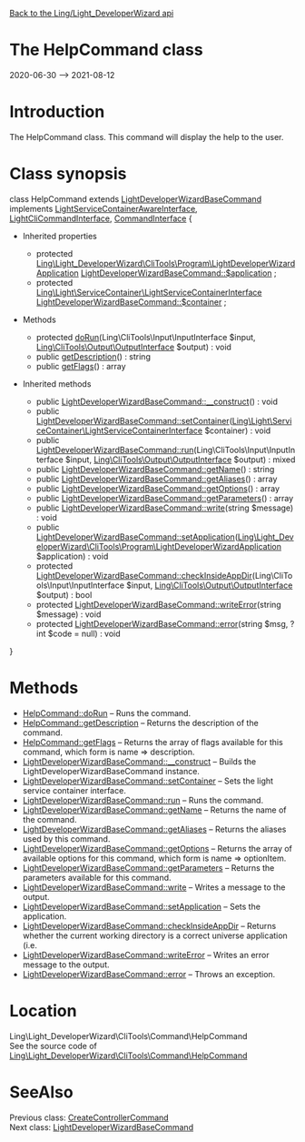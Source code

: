 [Back to the Ling/Light_DeveloperWizard api](https://github.com/lingtalfi/Light_DeveloperWizard/blob/master/doc/api/Ling/Light_DeveloperWizard.md)



The HelpCommand class
================
2020-06-30 --> 2021-08-12






Introduction
============

The HelpCommand class.
This command will display the help to the user.



Class synopsis
==============


class <span class="pl-k">HelpCommand</span> extends [LightDeveloperWizardBaseCommand](https://github.com/lingtalfi/Light_DeveloperWizard/blob/master/doc/api/Ling/Light_DeveloperWizard/CliTools/Command/LightDeveloperWizardBaseCommand.md) implements [LightServiceContainerAwareInterface](https://github.com/lingtalfi/Light/blob/master/doc/api/Ling/Light/ServiceContainer/LightServiceContainerAwareInterface.md), [LightCliCommandInterface](https://github.com/lingtalfi/Light_Cli/blob/master/doc/api/Ling/Light_Cli/CliTools/Program/LightCliCommandInterface.md), [CommandInterface](https://github.com/lingtalfi/CliTools/blob/master/doc/api/Ling/CliTools/Command/CommandInterface.md) {

- Inherited properties
    - protected [Ling\Light_DeveloperWizard\CliTools\Program\LightDeveloperWizardApplication](https://github.com/lingtalfi/Light_DeveloperWizard/blob/master/doc/api/Ling/Light_DeveloperWizard/CliTools/Program/LightDeveloperWizardApplication.md) [LightDeveloperWizardBaseCommand::$application](#property-application) ;
    - protected [Ling\Light\ServiceContainer\LightServiceContainerInterface](https://github.com/lingtalfi/Light/blob/master/doc/api/Ling/Light/ServiceContainer/LightServiceContainerInterface.md) [LightDeveloperWizardBaseCommand::$container](#property-container) ;

- Methods
    - protected [doRun](https://github.com/lingtalfi/Light_DeveloperWizard/blob/master/doc/api/Ling/Light_DeveloperWizard/CliTools/Command/HelpCommand/doRun.md)(Ling\CliTools\Input\InputInterface $input, [Ling\CliTools\Output\OutputInterface](https://github.com/lingtalfi/CliTools/blob/master/doc/api/Ling/CliTools/Output/OutputInterface.md) $output) : void
    - public [getDescription](https://github.com/lingtalfi/Light_DeveloperWizard/blob/master/doc/api/Ling/Light_DeveloperWizard/CliTools/Command/HelpCommand/getDescription.md)() : string
    - public [getFlags](https://github.com/lingtalfi/Light_DeveloperWizard/blob/master/doc/api/Ling/Light_DeveloperWizard/CliTools/Command/HelpCommand/getFlags.md)() : array

- Inherited methods
    - public [LightDeveloperWizardBaseCommand::__construct](https://github.com/lingtalfi/Light_DeveloperWizard/blob/master/doc/api/Ling/Light_DeveloperWizard/CliTools/Command/LightDeveloperWizardBaseCommand/__construct.md)() : void
    - public [LightDeveloperWizardBaseCommand::setContainer](https://github.com/lingtalfi/Light_DeveloperWizard/blob/master/doc/api/Ling/Light_DeveloperWizard/CliTools/Command/LightDeveloperWizardBaseCommand/setContainer.md)([Ling\Light\ServiceContainer\LightServiceContainerInterface](https://github.com/lingtalfi/Light/blob/master/doc/api/Ling/Light/ServiceContainer/LightServiceContainerInterface.md) $container) : void
    - public [LightDeveloperWizardBaseCommand::run](https://github.com/lingtalfi/Light_DeveloperWizard/blob/master/doc/api/Ling/Light_DeveloperWizard/CliTools/Command/LightDeveloperWizardBaseCommand/run.md)(Ling\CliTools\Input\InputInterface $input, [Ling\CliTools\Output\OutputInterface](https://github.com/lingtalfi/CliTools/blob/master/doc/api/Ling/CliTools/Output/OutputInterface.md) $output) : mixed
    - public [LightDeveloperWizardBaseCommand::getName](https://github.com/lingtalfi/Light_DeveloperWizard/blob/master/doc/api/Ling/Light_DeveloperWizard/CliTools/Command/LightDeveloperWizardBaseCommand/getName.md)() : string
    - public [LightDeveloperWizardBaseCommand::getAliases](https://github.com/lingtalfi/Light_DeveloperWizard/blob/master/doc/api/Ling/Light_DeveloperWizard/CliTools/Command/LightDeveloperWizardBaseCommand/getAliases.md)() : array
    - public [LightDeveloperWizardBaseCommand::getOptions](https://github.com/lingtalfi/Light_DeveloperWizard/blob/master/doc/api/Ling/Light_DeveloperWizard/CliTools/Command/LightDeveloperWizardBaseCommand/getOptions.md)() : array
    - public [LightDeveloperWizardBaseCommand::getParameters](https://github.com/lingtalfi/Light_DeveloperWizard/blob/master/doc/api/Ling/Light_DeveloperWizard/CliTools/Command/LightDeveloperWizardBaseCommand/getParameters.md)() : array
    - public [LightDeveloperWizardBaseCommand::write](https://github.com/lingtalfi/Light_DeveloperWizard/blob/master/doc/api/Ling/Light_DeveloperWizard/CliTools/Command/LightDeveloperWizardBaseCommand/write.md)(string $message) : void
    - public [LightDeveloperWizardBaseCommand::setApplication](https://github.com/lingtalfi/Light_DeveloperWizard/blob/master/doc/api/Ling/Light_DeveloperWizard/CliTools/Command/LightDeveloperWizardBaseCommand/setApplication.md)([Ling\Light_DeveloperWizard\CliTools\Program\LightDeveloperWizardApplication](https://github.com/lingtalfi/Light_DeveloperWizard/blob/master/doc/api/Ling/Light_DeveloperWizard/CliTools/Program/LightDeveloperWizardApplication.md) $application) : void
    - protected [LightDeveloperWizardBaseCommand::checkInsideAppDir](https://github.com/lingtalfi/Light_DeveloperWizard/blob/master/doc/api/Ling/Light_DeveloperWizard/CliTools/Command/LightDeveloperWizardBaseCommand/checkInsideAppDir.md)(Ling\CliTools\Input\InputInterface $input, [Ling\CliTools\Output\OutputInterface](https://github.com/lingtalfi/CliTools/blob/master/doc/api/Ling/CliTools/Output/OutputInterface.md) $output) : bool
    - protected [LightDeveloperWizardBaseCommand::writeError](https://github.com/lingtalfi/Light_DeveloperWizard/blob/master/doc/api/Ling/Light_DeveloperWizard/CliTools/Command/LightDeveloperWizardBaseCommand/writeError.md)(string $message) : void
    - protected [LightDeveloperWizardBaseCommand::error](https://github.com/lingtalfi/Light_DeveloperWizard/blob/master/doc/api/Ling/Light_DeveloperWizard/CliTools/Command/LightDeveloperWizardBaseCommand/error.md)(string $msg, ?int $code = null) : void

}






Methods
==============

- [HelpCommand::doRun](https://github.com/lingtalfi/Light_DeveloperWizard/blob/master/doc/api/Ling/Light_DeveloperWizard/CliTools/Command/HelpCommand/doRun.md) &ndash; Runs the command.
- [HelpCommand::getDescription](https://github.com/lingtalfi/Light_DeveloperWizard/blob/master/doc/api/Ling/Light_DeveloperWizard/CliTools/Command/HelpCommand/getDescription.md) &ndash; Returns the description of the command.
- [HelpCommand::getFlags](https://github.com/lingtalfi/Light_DeveloperWizard/blob/master/doc/api/Ling/Light_DeveloperWizard/CliTools/Command/HelpCommand/getFlags.md) &ndash; Returns the array of flags available for this command, which form is name => description.
- [LightDeveloperWizardBaseCommand::__construct](https://github.com/lingtalfi/Light_DeveloperWizard/blob/master/doc/api/Ling/Light_DeveloperWizard/CliTools/Command/LightDeveloperWizardBaseCommand/__construct.md) &ndash; Builds the LightDeveloperWizardBaseCommand instance.
- [LightDeveloperWizardBaseCommand::setContainer](https://github.com/lingtalfi/Light_DeveloperWizard/blob/master/doc/api/Ling/Light_DeveloperWizard/CliTools/Command/LightDeveloperWizardBaseCommand/setContainer.md) &ndash; Sets the light service container interface.
- [LightDeveloperWizardBaseCommand::run](https://github.com/lingtalfi/Light_DeveloperWizard/blob/master/doc/api/Ling/Light_DeveloperWizard/CliTools/Command/LightDeveloperWizardBaseCommand/run.md) &ndash; Runs the command.
- [LightDeveloperWizardBaseCommand::getName](https://github.com/lingtalfi/Light_DeveloperWizard/blob/master/doc/api/Ling/Light_DeveloperWizard/CliTools/Command/LightDeveloperWizardBaseCommand/getName.md) &ndash; Returns the name of the command.
- [LightDeveloperWizardBaseCommand::getAliases](https://github.com/lingtalfi/Light_DeveloperWizard/blob/master/doc/api/Ling/Light_DeveloperWizard/CliTools/Command/LightDeveloperWizardBaseCommand/getAliases.md) &ndash; Returns the aliases used by this command.
- [LightDeveloperWizardBaseCommand::getOptions](https://github.com/lingtalfi/Light_DeveloperWizard/blob/master/doc/api/Ling/Light_DeveloperWizard/CliTools/Command/LightDeveloperWizardBaseCommand/getOptions.md) &ndash; Returns the array of available options for this command, which form is name => optionItem.
- [LightDeveloperWizardBaseCommand::getParameters](https://github.com/lingtalfi/Light_DeveloperWizard/blob/master/doc/api/Ling/Light_DeveloperWizard/CliTools/Command/LightDeveloperWizardBaseCommand/getParameters.md) &ndash; Returns the parameters available for this command.
- [LightDeveloperWizardBaseCommand::write](https://github.com/lingtalfi/Light_DeveloperWizard/blob/master/doc/api/Ling/Light_DeveloperWizard/CliTools/Command/LightDeveloperWizardBaseCommand/write.md) &ndash; Writes a message to the output.
- [LightDeveloperWizardBaseCommand::setApplication](https://github.com/lingtalfi/Light_DeveloperWizard/blob/master/doc/api/Ling/Light_DeveloperWizard/CliTools/Command/LightDeveloperWizardBaseCommand/setApplication.md) &ndash; Sets the application.
- [LightDeveloperWizardBaseCommand::checkInsideAppDir](https://github.com/lingtalfi/Light_DeveloperWizard/blob/master/doc/api/Ling/Light_DeveloperWizard/CliTools/Command/LightDeveloperWizardBaseCommand/checkInsideAppDir.md) &ndash; Returns whether the current working directory is a correct universe application (i.e.
- [LightDeveloperWizardBaseCommand::writeError](https://github.com/lingtalfi/Light_DeveloperWizard/blob/master/doc/api/Ling/Light_DeveloperWizard/CliTools/Command/LightDeveloperWizardBaseCommand/writeError.md) &ndash; Writes an error message to the output.
- [LightDeveloperWizardBaseCommand::error](https://github.com/lingtalfi/Light_DeveloperWizard/blob/master/doc/api/Ling/Light_DeveloperWizard/CliTools/Command/LightDeveloperWizardBaseCommand/error.md) &ndash; Throws an exception.





Location
=============
Ling\Light_DeveloperWizard\CliTools\Command\HelpCommand<br>
See the source code of [Ling\Light_DeveloperWizard\CliTools\Command\HelpCommand](https://github.com/lingtalfi/Light_DeveloperWizard/blob/master/CliTools/Command/HelpCommand.php)



SeeAlso
==============
Previous class: [CreateControllerCommand](https://github.com/lingtalfi/Light_DeveloperWizard/blob/master/doc/api/Ling/Light_DeveloperWizard/CliTools/Command/CreateControllerCommand.md)<br>Next class: [LightDeveloperWizardBaseCommand](https://github.com/lingtalfi/Light_DeveloperWizard/blob/master/doc/api/Ling/Light_DeveloperWizard/CliTools/Command/LightDeveloperWizardBaseCommand.md)<br>
